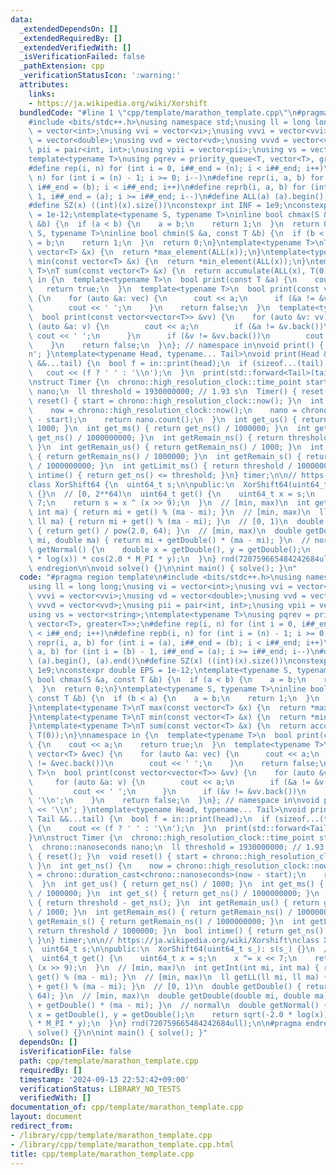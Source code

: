 ```yaml
---
data:
  _extendedDependsOn: []
  _extendedRequiredBy: []
  _extendedVerifiedWith: []
  _isVerificationFailed: false
  _pathExtension: cpp
  _verificationStatusIcon: ':warning:'
  attributes:
    links:
    - https://ja.wikipedia.org/wiki/Xorshift
  bundledCode: "#line 1 \"cpp/template/marathon_template.cpp\"\n#pragma region template\n\
    #include <bits/stdc++.h>\nusing namespace std;\nusing ll = long long;\nusing vi\
    \ = vector<int>;\nusing vvi = vector<vi>;\nusing vvvi = vector<vvi>;\nusing vd\
    \ = vector<double>;\nusing vvd = vector<vd>;\nusing vvvd = vector<vvd>;\nusing\
    \ pii = pair<int, int>;\nusing vpii = vector<pii>;\nusing vs = vector<string>;\n\
    template<typename T>\nusing pqrev = priority_queue<T, vector<T>, greater<T>>;\n\
    #define rep(i, n) for (int i = 0, i##_end = (n); i < i##_end; i++)\n#define repb(i,\
    \ n) for (int i = (n) - 1; i >= 0; i--)\n#define repr(i, a, b) for (int i = (a),\
    \ i##_end = (b); i < i##_end; i++)\n#define reprb(i, a, b) for (int i = (b) -\
    \ 1, i##_end = (a); i >= i##_end; i--)\n#define ALL(a) (a).begin(), (a).end()\n\
    #define SZ(x) ((int)(x).size())\nconstexpr int INF = 1e9;\nconstexpr double EPS\
    \ = 1e-12;\ntemplate<typename S, typename T>\ninline bool chmax(S &a, const T\
    \ &b) {\n  if (a < b) {\n    a = b;\n    return 1;\n  }\n  return 0;\n}\ntemplate<typename\
    \ S, typename T>\ninline bool chmin(S &a, const T &b) {\n  if (b < a) {\n    a\
    \ = b;\n    return 1;\n  }\n  return 0;\n}\ntemplate<typename T>\nT max(const\
    \ vector<T> &x) {\n  return *max_element(ALL(x));\n}\ntemplate<typename T>\nT\
    \ min(const vector<T> &x) {\n  return *min_element(ALL(x));\n}\ntemplate<typename\
    \ T>\nT sum(const vector<T> &x) {\n  return accumulate(ALL(x), T(0));\n}\nnamespace\
    \ in {\n  template<typename T>\n  bool print(const T &a) {\n    cout << a;\n \
    \   return true;\n  }\n  template<typename T>\n  bool print(const vector<T> &vec)\
    \ {\n    for (auto &a: vec) {\n      cout << a;\n      if (&a != &vec.back())\n\
    \        cout << ' ';\n    }\n    return false;\n  }\n  template<typename T>\n\
    \  bool print(const vector<vector<T>> &vv) {\n    for (auto &v: vv) {\n      for\
    \ (auto &a: v) {\n        cout << a;\n        if (&a != &v.back())\n         \
    \ cout << ' ';\n      }\n      if (&v != &vv.back())\n        cout << '\\n';\n\
    \    }\n    return false;\n  }\n}; // namespace in\nvoid print() { cout << '\\\
    n'; }\ntemplate<typename Head, typename... Tail>\nvoid print(Head &&head, Tail\
    \ &&...tail) {\n  bool f = in::print(head);\n  if (sizeof...(tail) != 0) {\n \
    \   cout << (f ? ' ' : '\\n');\n  }\n  print(std::forward<Tail>(tail)...);\n}\n\
    \nstruct Timer {\n  chrono::high_resolution_clock::time_point start, now;\n  chrono::nanoseconds\
    \ nano;\n  ll threshold = 1930000000; // 1.93 s\n  Timer() { reset(); }\n  void\
    \ reset() { start = chrono::high_resolution_clock::now(); }\n  int get_ns() {\n\
    \    now = chrono::high_resolution_clock::now();\n    nano = chrono::duration_cast<chrono::nanoseconds>(now\
    \ - start);\n    return nano.count();\n  }\n  int get_us() { return get_ns() /\
    \ 1000; }\n  int get_ms() { return get_ns() / 1000000; }\n  int get_s() { return\
    \ get_ns() / 1000000000; }\n  int getRemain_ns() { return threshold - get_ns();\
    \ }\n  int getRemain_us() { return getRemain_ns() / 1000; }\n  int getRemain_ms()\
    \ { return getRemain_ns() / 1000000; }\n  int getRemain_s() { return getRemain_ns()\
    \ / 1000000000; }\n  int getLimit_ms() { return threshold / 1000000; }\n  bool\
    \ intime() { return get_ns() <= threshold; }\n} timer;\n\n// https://ja.wikipedia.org/wiki/Xorshift\n\
    class XorShift64 {\n  uint64_t s;\n\npublic:\n  XorShift64(uint64_t s_): s(s_)\
    \ {}\n  // [0, 2**64)\n  uint64_t get() {\n    uint64_t x = s;\n    x ^= x <<\
    \ 7;\n    return s = x ^ (x >> 9);\n  }\n  // [min, max)\n  int getInt(int mi,\
    \ int ma) { return mi + get() % (ma - mi); }\n  // [min, max)\n  ll getLL(ll mi,\
    \ ll ma) { return mi + get() % (ma - mi); }\n  // [0, 1)\n  double getDouble()\
    \ { return get() / pow(2.0, 64); }\n  // [min, max)\n  double getDouble(double\
    \ mi, double ma) { return mi + getDouble() * (ma - mi); }\n  // normal\n  double\
    \ getNormal() {\n    double x = getDouble(), y = getDouble();\n    return sqrt(-2.0\
    \ * log(x)) * cos(2.0 * M_PI * y);\n  }\n} rnd(720759665484242684ull);\n\n#pragma\
    \ endregion\n\nvoid solve() {}\n\nint main() { solve(); }\n"
  code: "#pragma region template\n#include <bits/stdc++.h>\nusing namespace std;\n\
    using ll = long long;\nusing vi = vector<int>;\nusing vvi = vector<vi>;\nusing\
    \ vvvi = vector<vvi>;\nusing vd = vector<double>;\nusing vvd = vector<vd>;\nusing\
    \ vvvd = vector<vvd>;\nusing pii = pair<int, int>;\nusing vpii = vector<pii>;\n\
    using vs = vector<string>;\ntemplate<typename T>\nusing pqrev = priority_queue<T,\
    \ vector<T>, greater<T>>;\n#define rep(i, n) for (int i = 0, i##_end = (n); i\
    \ < i##_end; i++)\n#define repb(i, n) for (int i = (n) - 1; i >= 0; i--)\n#define\
    \ repr(i, a, b) for (int i = (a), i##_end = (b); i < i##_end; i++)\n#define reprb(i,\
    \ a, b) for (int i = (b) - 1, i##_end = (a); i >= i##_end; i--)\n#define ALL(a)\
    \ (a).begin(), (a).end()\n#define SZ(x) ((int)(x).size())\nconstexpr int INF =\
    \ 1e9;\nconstexpr double EPS = 1e-12;\ntemplate<typename S, typename T>\ninline\
    \ bool chmax(S &a, const T &b) {\n  if (a < b) {\n    a = b;\n    return 1;\n\
    \  }\n  return 0;\n}\ntemplate<typename S, typename T>\ninline bool chmin(S &a,\
    \ const T &b) {\n  if (b < a) {\n    a = b;\n    return 1;\n  }\n  return 0;\n\
    }\ntemplate<typename T>\nT max(const vector<T> &x) {\n  return *max_element(ALL(x));\n\
    }\ntemplate<typename T>\nT min(const vector<T> &x) {\n  return *min_element(ALL(x));\n\
    }\ntemplate<typename T>\nT sum(const vector<T> &x) {\n  return accumulate(ALL(x),\
    \ T(0));\n}\nnamespace in {\n  template<typename T>\n  bool print(const T &a)\
    \ {\n    cout << a;\n    return true;\n  }\n  template<typename T>\n  bool print(const\
    \ vector<T> &vec) {\n    for (auto &a: vec) {\n      cout << a;\n      if (&a\
    \ != &vec.back())\n        cout << ' ';\n    }\n    return false;\n  }\n  template<typename\
    \ T>\n  bool print(const vector<vector<T>> &vv) {\n    for (auto &v: vv) {\n \
    \     for (auto &a: v) {\n        cout << a;\n        if (&a != &v.back())\n \
    \         cout << ' ';\n      }\n      if (&v != &vv.back())\n        cout <<\
    \ '\\n';\n    }\n    return false;\n  }\n}; // namespace in\nvoid print() { cout\
    \ << '\\n'; }\ntemplate<typename Head, typename... Tail>\nvoid print(Head &&head,\
    \ Tail &&...tail) {\n  bool f = in::print(head);\n  if (sizeof...(tail) != 0)\
    \ {\n    cout << (f ? ' ' : '\\n');\n  }\n  print(std::forward<Tail>(tail)...);\n\
    }\n\nstruct Timer {\n  chrono::high_resolution_clock::time_point start, now;\n\
    \  chrono::nanoseconds nano;\n  ll threshold = 1930000000; // 1.93 s\n  Timer()\
    \ { reset(); }\n  void reset() { start = chrono::high_resolution_clock::now();\
    \ }\n  int get_ns() {\n    now = chrono::high_resolution_clock::now();\n    nano\
    \ = chrono::duration_cast<chrono::nanoseconds>(now - start);\n    return nano.count();\n\
    \  }\n  int get_us() { return get_ns() / 1000; }\n  int get_ms() { return get_ns()\
    \ / 1000000; }\n  int get_s() { return get_ns() / 1000000000; }\n  int getRemain_ns()\
    \ { return threshold - get_ns(); }\n  int getRemain_us() { return getRemain_ns()\
    \ / 1000; }\n  int getRemain_ms() { return getRemain_ns() / 1000000; }\n  int\
    \ getRemain_s() { return getRemain_ns() / 1000000000; }\n  int getLimit_ms() {\
    \ return threshold / 1000000; }\n  bool intime() { return get_ns() <= threshold;\
    \ }\n} timer;\n\n// https://ja.wikipedia.org/wiki/Xorshift\nclass XorShift64 {\n\
    \  uint64_t s;\n\npublic:\n  XorShift64(uint64_t s_): s(s_) {}\n  // [0, 2**64)\n\
    \  uint64_t get() {\n    uint64_t x = s;\n    x ^= x << 7;\n    return s = x ^\
    \ (x >> 9);\n  }\n  // [min, max)\n  int getInt(int mi, int ma) { return mi +\
    \ get() % (ma - mi); }\n  // [min, max)\n  ll getLL(ll mi, ll ma) { return mi\
    \ + get() % (ma - mi); }\n  // [0, 1)\n  double getDouble() { return get() / pow(2.0,\
    \ 64); }\n  // [min, max)\n  double getDouble(double mi, double ma) { return mi\
    \ + getDouble() * (ma - mi); }\n  // normal\n  double getNormal() {\n    double\
    \ x = getDouble(), y = getDouble();\n    return sqrt(-2.0 * log(x)) * cos(2.0\
    \ * M_PI * y);\n  }\n} rnd(720759665484242684ull);\n\n#pragma endregion\n\nvoid\
    \ solve() {}\n\nint main() { solve(); }"
  dependsOn: []
  isVerificationFile: false
  path: cpp/template/marathon_template.cpp
  requiredBy: []
  timestamp: '2024-09-13 22:52:42+09:00'
  verificationStatus: LIBRARY_NO_TESTS
  verifiedWith: []
documentation_of: cpp/template/marathon_template.cpp
layout: document
redirect_from:
- /library/cpp/template/marathon_template.cpp
- /library/cpp/template/marathon_template.cpp.html
title: cpp/template/marathon_template.cpp
---
```

